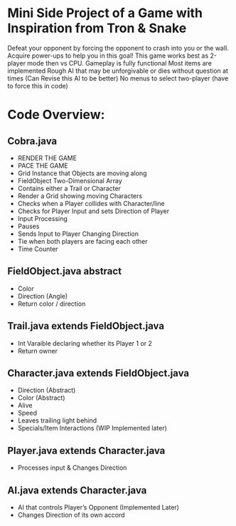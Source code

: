 # Mini Side Project of a Game with Inspiration from Tron & Snake
  Defeat your opponent by forcing the opponent to crash into you or the wall.
  Acquire power-ups to help you in this goal!
  This game works best as 2-player mode then vs CPU.
  Gameplay is fully functional
  Most items are implemented
  Rough AI that may be unforgivable or dies without question at times (Can Revise this AI to be better)
  No menus to select two-player (have to force this in code)
  

# Code Overview:
## Cobra.java
- RENDER THE GAME
- PACE THE GAME
- Grid Instance that Objects are moving along
- FieldObject Two-Dimensional Array
- Contains either a Trail or Character
- Render a Grid showing moving Characters
- Checks when a Player collides with Character/line
- Checks for Player Input and sets Direction of Player
- Input Processing
- Pauses
- Sends Input to Player Changing Direction
- Tie when both players are facing each other
- Time Counter
## FieldObject.java abstract
- Color
- Direction (Angle)
- Return color / direction
## Trail.java extends FieldObject.java
- Int Varaible declaring whether its Player 1 or 2
- Return owner
## Character.java extends FieldObject.java
- Direction (Abstract)
- Color (Abstract)
- Alive
- Speed
- Leaves trailing light behind
- Specials/Item Interactions (WIP Implemented later)
## Player.java extends Character.java
- Processes input & Changes Direction
## AI.java extends Character.java
- AI that controls Player’s Opponent (Implemented Later)
- Changes Direction of its own accord
